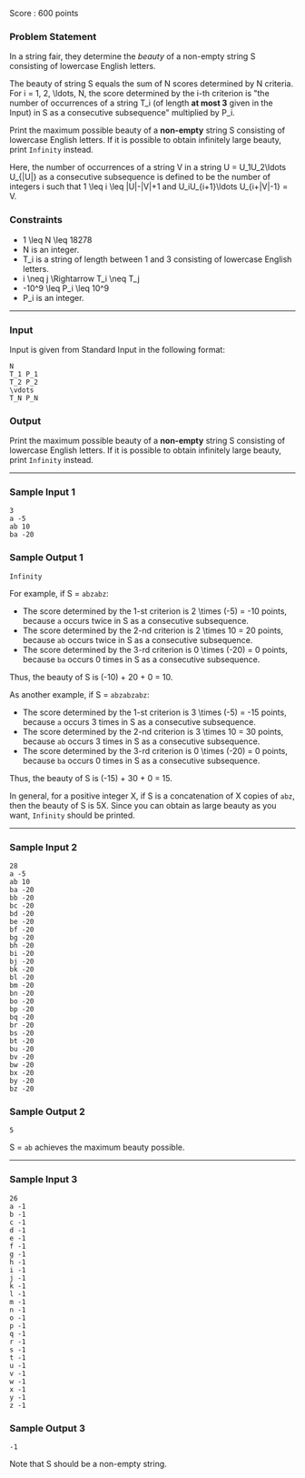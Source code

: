 Score : 600 points

### Problem Statement

In a string fair, they determine the *beauty* of a non-empty string S consisting of lowercase English letters.

The beauty of string S equals the sum of N scores determined by N criteria.
For i = 1, 2, \ldots, N, the score determined by the i-th criterion is
"the number of occurrences of a string T\_i (of length **at most 3** given in the Input) in S as a consecutive subsequence" multiplied by P\_i.

Print the maximum possible beauty of a **non-empty** string S consisting of lowercase English letters.
If it is possible to obtain infinitely large beauty, print `Infinity` instead.

Here, the number of occurrences of a string V in a string U = U\_1U\_2\ldots U\_{|U|} as a consecutive subsequence is defined to be
the number of integers i such that 1 \leq i \leq |U|-|V|+1 and U\_iU\_{i+1}\ldots U\_{i+|V|-1} = V.

### Constraints

* 1 \leq N \leq 18278
* N is an integer.
* T\_i is a string of length between 1 and 3 consisting of lowercase English letters.
* i \neq j \Rightarrow T\_i \neq T\_j
* -10^9 \leq P\_i \leq 10^9
* P\_i is an integer.

---

### Input

Input is given from Standard Input in the following format:

```
N
T_1 P_1
T_2 P_2
\vdots
T_N P_N
```

### Output

Print the maximum possible beauty of a **non-empty** string S consisting of lowercase English letters.
If it is possible to obtain infinitely large beauty, print `Infinity` instead.

---

### Sample Input 1

```
3
a -5
ab 10
ba -20
```

### Sample Output 1

```
Infinity
```

For example, if S = `abzabz`:

* The score determined by the 1-st criterion is 2 \times (-5) = -10 points, because `a` occurs twice in S as a consecutive subsequence.
* The score determined by the 2-nd criterion is 2 \times 10 = 20 points, because `ab` occurs twice in S as a consecutive subsequence.
* The score determined by the 3-rd criterion is 0 \times (-20) = 0 points, because `ba` occurs 0 times in S as a consecutive subsequence.

Thus, the beauty of S is (-10) + 20 + 0 = 10.

As another example, if S = `abzabzabz`:

* The score determined by the 1-st criterion is 3 \times (-5) = -15 points, because `a` occurs 3 times in S as a consecutive subsequence.
* The score determined by the 2-nd criterion is 3 \times 10 = 30 points, because `ab` occurs 3 times in S as a consecutive subsequence.
* The score determined by the 3-rd criterion is 0 \times (-20) = 0 points, because `ba` occurs 0 times in S as a consecutive subsequence.

Thus, the beauty of S is (-15) + 30 + 0 = 15.

In general, for a positive integer X, if S is a concatenation of X copies of `abz`, then the beauty of S is 5X.
Since you can obtain as large beauty as you want, `Infinity` should be printed.

---

### Sample Input 2

```
28
a -5
ab 10
ba -20
bb -20
bc -20
bd -20
be -20
bf -20
bg -20
bh -20
bi -20
bj -20
bk -20
bl -20
bm -20
bn -20
bo -20
bp -20
bq -20
br -20
bs -20
bt -20
bu -20
bv -20
bw -20
bx -20
by -20
bz -20
```

### Sample Output 2

```
5
```

S =  `ab` achieves the maximum beauty possible.

---

### Sample Input 3

```
26
a -1
b -1
c -1
d -1
e -1
f -1
g -1
h -1
i -1
j -1
k -1
l -1
m -1
n -1
o -1
p -1
q -1
r -1
s -1
t -1
u -1
v -1
w -1
x -1
y -1
z -1
```

### Sample Output 3

```
-1
```

Note that S should be a non-empty string.